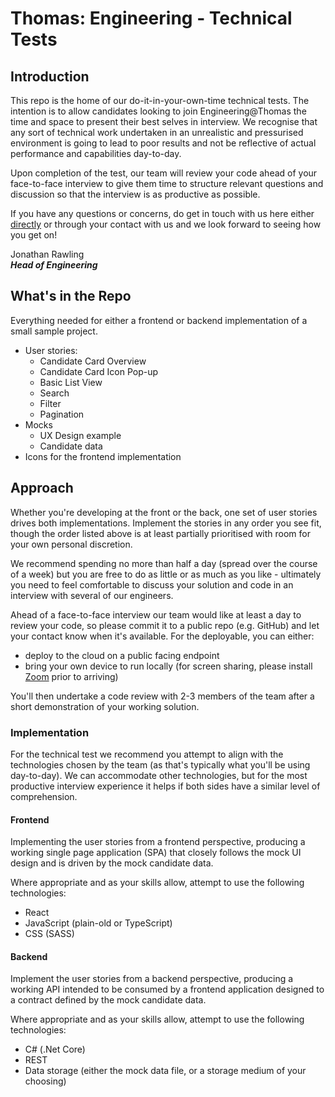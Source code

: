 # Thomas: Engineering - Technical Tests
## Introduction
This repo is the home of our do-it-in-your-own-time technical tests. The intention is to allow candidates looking to join Engineering@Thomas the time and space to present their best selves in interview. We recognise that any sort of technical work undertaken in an unrealistic and pressurised environment is going to lead to poor results and not be reflective of actual performance and capabilities day-to-day.

Upon completion of the test, our team will review your code ahead of your face-to-face interview to give them time to structure relevant questions and discussion so that the interview is as productive as possible.

If you have any questions or concerns, do get in touch with us here either [directly](mailto:engineering@gthomas.co.uk "mailto: Engineering") or through your contact with us and we look forward to seeing how you get on!

Jonathan Rawling<br>
***Head of Engineering***

## What's in the Repo

Everything needed for either a frontend or backend implementation of a small sample project.

- User stories:
    - Candidate Card Overview
    - Candidate Card Icon Pop-up
    - Basic List View
    - Search
    - Filter
    - Pagination
- Mocks
    - UX Design example
    - Candidate data
- Icons for the frontend implementation

## Approach

Whether you're developing at the front or the back, one set of user stories drives both implementations. Implement the stories in any order you see fit, though the order listed above is at least partially prioritised with room for your own personal discretion.

We recommend spending no more than half a day (spread over the course of a week) but you are free to do as little or as much as you like - ultimately you need to feel comfortable to discuss your solution and code in an interview with several of our engineers.

Ahead of a  face-to-face interview our team would like at least a day to review your code, so please commit it to a public repo (e.g. GitHub) and let your contact know when it's available. For the deployable, you can either:

- deploy to the cloud on a public facing endpoint
- bring your own device to run locally (for screen sharing, please install [Zoom](https://zoom.us/download "Zoom's download link") prior to arriving)

You'll then undertake a code review with 2-3 members of the team after a short demonstration of your working solution.

### Implementation

For the technical test we recommend you attempt to align with the technologies chosen by the team (as that's typically what you'll be using day-to-day). We can accommodate other technologies, but for the most productive interview experience it helps if both sides have a similar level of comprehension.

#### Frontend

Implementing the user stories from a frontend perspective, producing a working single page application (SPA) that closely follows the mock UI design and is driven by the mock candidate data.

Where appropriate and as your skills allow, attempt to use the following technologies:

- React
- JavaScript (plain-old or TypeScript)
- CSS (SASS)

#### Backend

Implement the user stories from a backend perspective, producing a working API intended to be consumed by a frontend application designed to a contract defined by the mock candidate data.

Where appropriate and as your skills allow, attempt to use the following technologies:

- C# (.Net Core)
- REST
- Data storage (either the mock data file, or a storage medium of your choosing)